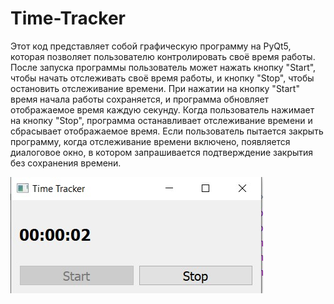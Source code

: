 # Time-Tracker
Этот код представляет собой графическую программу на PyQt5, которая позволяет пользователю контролировать своё время работы. После запуска программы пользователь может нажать кнопку "Start", чтобы начать отслеживать своё время работы, и кнопку "Stop", чтобы остановить отслеживание времени. При нажатии на кнопку "Start" время начала работы сохраняется, и программа обновляет отображаемое время каждую секунду. Когда пользователь нажимает на кнопку "Stop", программа останавливает отслеживание времени и сбрасывает отображаемое время. Если пользователь пытается закрыть программу, когда отслеживание времени включено, появляется диалоговое окно, в котором запрашивается подтверждение закрытия без сохранения времени.


![Alt-текст](Screenshot_11.jpg)